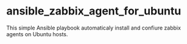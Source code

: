 # ansible_zabbix_agent_for_ubuntu
This simple Ansible playbook automaticaly install and confiure zabbix agents on Ubuntu hosts.
